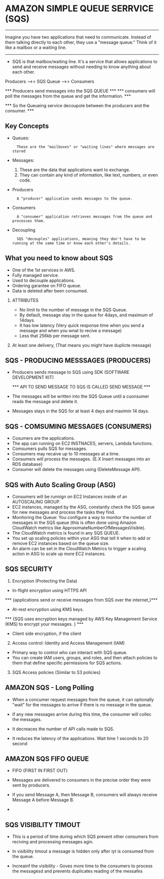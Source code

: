 # AMAZON SIMPLE QUEUE SERRVICE (SQS)
******                                                
Imagine you have two applications that need to communicate. Instead of them talking directly to each other, they use a "message queue." Think of it like a mailbox or a waiting line.
******

- SQS is that mailbox/waiting line. It's a service that allows applications to send and receive messages without needing to know anything about each other.

Producers -->> SQS Queue -->> Consumers 

*** Producers send messages into the SQS QUEUE ***
*** consumers will poll the messages from the queue and get the information. ***

*** So the Queueing service decoupole between the producers and the consumer. *** 

## Key Concepts 
- Queues:

        These are the "mailboxes" or "waiting lines" where messages are stored

- Messages:

    1. These are the data that applications want to exchange.
    2. They can contain any kind of information, like text, numbers, or even code.

- Producers

        A "producer" application sends messages to the queue.

- Consumers

        A "consumer" application retrieves messages from the queue and processes them.

- Decoupling

        SQS "decouples" applications, meaning they don't have to be running at the same time or know each other's details.


## What you need to know about SQS
* One of the 1st services in AWS.
* Fully managed service.
* Used to decouple applications. 
* Ordering garantee on FIFO queue.
* Data is deleted after been consumed. 

1. ATTRIBUTES 
    - No limit to the number of message in the SQS Queue.
    - By default, message stay in the queue for 4days, and maximum of 14days.
    - It has low latency (Very quick response time when you send a message and when you wnat to recive a message)
    - Less that 256kb per message sent.

2. At least one delivery, (That means you might have duplicte message)


## SQS - PRODUCING MESSSAGES (PRODUCERS)

- Producers sends message to SQS using SDK (SOFTWARE DEVELOPMENT KIT) 

    *** API TO SEND MESSAGE TO SQS IS CALLED SEND MESSAGE ***

- The messages will be written into the SQS Queue until a cuonsumer reads the message and delete it.
- Messages stays in the SQS for at least 4 days and maximin 14 days. 

## SQS - COMSUMING MESSAGES (CONSUMERS)
- Cosumers are the applications.
- The app can running on EC2 INSTNACES, servers, Lambda functions. 
- Comsumers pulls SQS for messages.
- Consumers may recaive up to 10 messages at a time.
- Consumers will process the messages. {E.X Insert messages into an RDS database}
- Consumer will delete the messages using (DeleteMessage API).

## SQS with Auto Scaling Group (ASG)
- Consumers will be runnign on EC2 Instances inside of an AUTOSCALING GROUP.
- EC2 instances, managed by the ASG, constantly check the SQS queue for new messages and process the tasks they find.
- Monitoring the Queue: You configure a way to monitor the number of messages in the SQS queue (this is often done using Amazon CloudWatch metrics like ApproximateNumberOfMessagesVisible).
- The CloudWatch metrics is found in any SQS QUEUE. 
- You set up scaling policies within your ASG that tell it when to add or remove EC2 instances based on the queue size.
- An alarm can be set in the CloudWatch Metrics to trigger a scaling action in ASG  to scale up more EC2 instances. 

## SQS SECURITY 
1. Encryption (Protecting the Data)
- In-flight encryption using HTTPS API 

*** {applications send or receive messages from SQS over the internet,}***

- At-rest encryption using KMS keys. 

*** {SQS uses encryption keys managed by AWS Key Management Service (KMS) to encrypt your messages. } ***

- Client side encryption, if the client 

2. Access control: Identity and Access Management (IAM)
- Primary way to control who can interact with SQS queue. 
- You can create IAM users, groups, and roles, and then attach policies to them that define specific permissions for SQS actions.

3. SQS Access policies {Similar to S3 policies}

## AMAZON SQS - Long Polling 
- When a concumer request messages from the queue, it can optionally "wait" for the messages to arrive if there is no message in the queue. 

- If any new messages arrive during this time, the consumer will collec the messages. 

- It decreaces the number of API calls made to SQS. 
- It reduces the latency of the applications. 
Wait time 1 seconds to 20 second

## AMAZON SQS FIFO QUEUE
- FIFO {FIRST IN FIRST OUT}

- Messages are delivered to consumers in the precise order they were sent by producers.

- If you send Message A, then Message B, consumers will always receive Message A before Message B. 

-   

## SQS VISIBILITY TIMOUT 
- This is a period of time during which SQS prevent other consumers from reciving and processing messages agin. 

- In visibility timout a message is hidden only after iyt is consumed from the queue.

- Increainf the visibility - Goves more time to the consumers to process the messagesd and prevents duplicates reading of the messafes